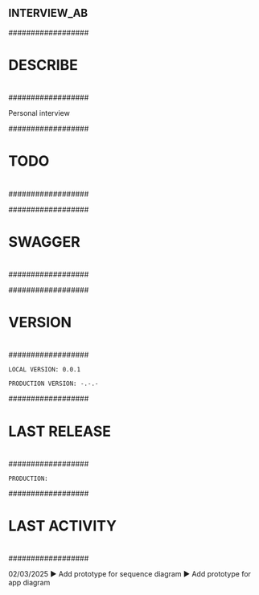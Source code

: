 ## INTERVIEW_AB

##################
#
# DESCRIBE
#
##################

Personal interview

##################
#
# TODO
#
##################



##################
#
# SWAGGER
#
##################



##################
#
# VERSION
#
##################

	LOCAL VERSION: 0.0.1
	
	PRODUCTION VERSION: -.-.-
 
##################
#
# LAST RELEASE
#
##################

	PRODUCTION: 

##################
#
# LAST ACTIVITY
#
##################

02/03/2025
► Add prototype for sequence diagram
► Add prototype for app diagram